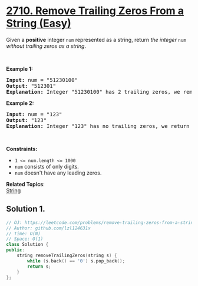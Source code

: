 # [2710. Remove Trailing Zeros From a String (Easy)](https://leetcode.com/problems/remove-trailing-zeros-from-a-string)

<p>Given a <strong>positive</strong> integer <code>num</code> represented as a string, return <em>the integer </em><code>num</code><em> without trailing zeros as a string</em>.</p>
<p>&nbsp;</p>
<p><strong class="example">Example 1:</strong></p>
<pre><strong>Input:</strong> num = "51230100"
<strong>Output:</strong> "512301"
<strong>Explanation:</strong> Integer "51230100" has 2 trailing zeros, we remove them and return integer "512301".
</pre>
<p><strong class="example">Example 2:</strong></p>
<pre><strong>Input:</strong> num = "123"
<strong>Output:</strong> "123"
<strong>Explanation:</strong> Integer "123" has no trailing zeros, we return integer "123".
</pre>
<p>&nbsp;</p>
<p><strong>Constraints:</strong></p>
<ul>
	<li><code>1 &lt;= num.length &lt;= 1000</code></li>
	<li><code>num</code> consists&nbsp;of only digits.</li>
	<li><code>num</code> doesn't&nbsp;have any leading zeros.</li>
</ul>

**Related Topics**:  
[String](https://leetcode.com/tag/string/)

## Solution 1.

```cpp
// OJ: https://leetcode.com/problems/remove-trailing-zeros-from-a-string
// Author: github.com/lzl124631x
// Time: O(N)
// Space: O(1)
class Solution {
public:
    string removeTrailingZeros(string s) {
        while (s.back() == '0') s.pop_back();
        return s;
    }
};
```